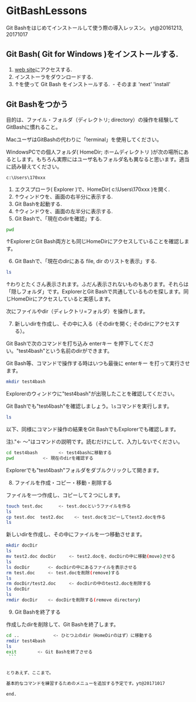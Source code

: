 # GitBashLessons
Git Bashをはじめてインストールして使う際の導入レッスン。
yt@20161213, 20171017


## Git Bash( Git for Windows )をインストールする.

1. [web site](https://git-for-windows.github.io/)にアクセスする.
2. インストーラをダウンロードする.
3. ↑を使って Git Bash をインストールする.
  - そのまま 'next' 'install'

## Git Bashをつかう

目的は、ファイル・フォルダ（ディレクトリ; directory）の操作を経験してGitBashに慣れること。

MacユーザはGitBashの代わりに「terminal」を使用してください。

WindowsPCでの個人フォルダ( HomeDir; ホームディレクトリ )が次の場所にあるとします。もちろん実際にはユーザ名もフォルダ名も異なると思います。適当に読み替えてください。

`c:\Users\170xxx`

1. エクスプローラ( Explorer )で、HomeDir( c:\Users\170xxx )を開く.
2. ↑ウィンドウを、画面の右半分に表示する.
3. Git Bashを起動する.
4. ↑ウィンドウを、画面の左半分に表示する.
5. Git Bashで、「現在のdirを確認」する.

  ```bash
  pwd
  ```

  ↑ExplorerとGit Bash両方とも同じHomeDirにアクセスしていることを確認します。

6. Git Bashで、「現在のdirにある file, dir のリストを表示」する.

  ```bash
  ls
  ```

  ↑わりとたくさん表示されます。ふだん表示されないものもあります。それらは「隠しフォルダ」です。ExplorerとGit Bashで共通しているものを探します。同じHomeDirにアクセスしていると実感します。

  次にファイルやdir（ディレクトリ=フォルダ）を操作します。

7. 新しいdirを作成し、その中に入る（そのdirを開く; そのdirにアクセスする）。

  Git Bashで次のコマンドを打ち込み enterキー を押下してください。"test4bash"という名前のdirができます。

  Git Bash等、コマンドで操作する時はいつも最後に enterキー を打って実行させます。

  ```bash
  mkdir test4bash
  ```

  Explorerのウィンドウに"test4bash"が出現したことを確認してください。

  Git Bashでも"test4bash"を確認しましょう。`ls`コマンドを実行します。

  ```bash
  ls
  ```

  以下、同様にコマンド操作の結果をGit BashでもExplorerでも確認します。

  注)."<- 〜"はコマンドの説明です。読むだけにして、入力しないでください。

  ```bash
  cd test4bash        <- test4bashに移動する
  pwd           <- 現在のdirを確認する
  ```

  Explorerでも"test4bash"フォルダをダブルクリックして開きます。


8. ファイルを作成・コピー・移動・削除する

  ファイルを一つ作成し、コピーして２つにします。

  ```bash
  touch test.doc      <- test.docというファイルを作る
  ls
  cp test.doc  test2.doc    <- test.docをコピーしてtest2.docを作る
  ls
  ```

  新しいdirを作成し、その中にファイルを一つ移動させます。

  ```bash
  mkdir docDir
  ls
  mv test2.doc docDir     <- test2.docを、docDirの中に移動(move)させる
  ls
  ls docDir       <- docDirの中にあるファイルを表示させる
  rm test.doc     <- test.docを削除(remove)する
  ls
  rm docDir/test2.doc     <- docDirの中のtest2.docを削除する
  ls docDir
  ls
  rmdir docDir    <- docDirを削除する(remove directory)
  ```


9. Git Bashを終了する

  作成したdirを削除して、Git Bashを終了します。

  ```bash
  cd ..             <- ひとつ上のdir（HomeDirのはず）に移動する
  rmdir test4bash
  ls
  exit        <- Git Bashを終了させる
  ```


とりあえず、ここまで。

基本的なコマンドを練習するためのメニューを追加する予定です。yt@20171017

end.

